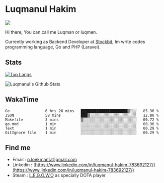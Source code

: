 
# Luqmanul Hakim

![](https://komarev.com/ghpvc/?username=luqman-v1)

Hi there, You can call me Luqman or luqmen.

Currently working as Backend Developer at [Stockbit](https://stockbit.com/), Im write codes programming language, Go and PHP (Laravel).
## Stats

[![Top Langs](https://github-readme-stats.vercel.app/api/top-langs/?username=luqman-v1&layout=compact)](https://github.com/anuraghazra/github-readme-stats)

![Luqmanul's Github Stats](https://github-readme-stats.vercel.app/api?username=luqman-v1&show_icons=true)


## WakaTime 

<!--START_SECTION:waka-->

```text
Go                6 hrs 28 mins   █████████████████████▒░░░   85.36 %
JSON              58 mins         ███▒░░░░░░░░░░░░░░░░░░░░░   12.80 %
Makefile          3 mins          ▒░░░░░░░░░░░░░░░░░░░░░░░░   00.72 %
go.mod            1 min           ░░░░░░░░░░░░░░░░░░░░░░░░░   00.36 %
Text              1 min           ░░░░░░░░░░░░░░░░░░░░░░░░░   00.29 %
GitIgnore file    1 min           ░░░░░░░░░░░░░░░░░░░░░░░░░   00.29 %
```

<!--END_SECTION:waka-->


## Find me 

- Email : [n.loekman[at]gmail.com](mailto:n.loekman@gmail.com)
- Linkedin : [https://www.linkedin.com/in/luqmanul-hakim-783692127/](https://www.linkedin.com/in/luqmanul-hakim-783692127/)
- Steam : [L.E.G.O.W.O](https://steamcommunity.com/id/fuukmans) as specially DOTA player


